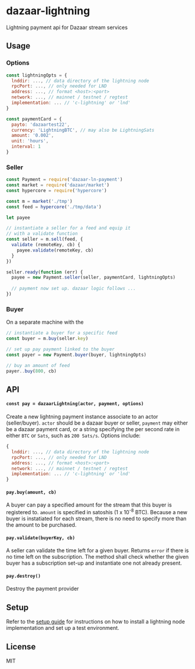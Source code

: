 # dazaar-lightning
Lightning payment api for Dazaar stream services

## Usage
### Options
```js
const lightningOpts = {
  lnddir: ..., // data directory of the lightning node
  rpcPort: ..., // only needed for LND
  address: ..., // format <host>:<port>
  network: ..., // mainnet / testnet / regtest
  implementation: ... // 'c-lightning' or 'lnd'
}

const paymentCard = {
  payto: 'dazaartest22',
  currency: 'LightningBTC', // may also be LightningSats
  amount: '0.002',
  unit: 'hours',
  interval: 1
}
```

### Seller
```js
const Payment = require('dazaar-ln-payment')
const market = require('dazaar/market')
const hypercore = require('hypercore')

const m = market('./tmp')
const feed = hypercore('./tmp/data')

let payee

// instantiate a seller for a feed and equip it
// with a validate function
const seller = m.sell(feed, {
  validate (remoteKey, cb) {
    payee.validate(remoteKey, cb)
  }
})

seller.ready(function (err) {
  payee = new Payment.seller(seller, paymentCard, lightningOpts)
  
  // payment now set up. dazaar logic follows ... 
})
```

### Buyer
On a separate machine with the  
```js
// instantiate a buyer for a specific feed 
const buyer = m.buy(seller.key)

// set up pay payment linked to the buyer
const payer = new Payment.buyer(buyer, lightningOpts)

// buy an amount of feed
payer..buy(800, cb)
```

## API
#### `const pay = dazaarLightning(actor, payment, options)`
Create a new lightning payment instance associate to an actor (seller/buyer). `actor` should be a dazaar buyer or seller, `payment` may either be a dazaar payment card, or a string specifying the per second rate in either `BTC` or `Sats`, such as `200 Sats/s`. Options include:
```js
{
  lnddir: ..., // data directory of the lightning node
  rpcPort: ..., // only needed for LND
  address: ..., // format <host>:<port>
  network: ..., // mainnet / testnet / regtest
  implementation: ... // 'c-lightning' or 'lnd'
}
```

#### `pay.buy(amount, cb)`
A buyer can pay a specified amount for the stream that this buyer is registered to. `amount` is specified in satoshis (1 x 10<sup>-8</sup> BTC). Because a new buyer is instatiated for each stream, there is no need to specify more than the amount to be purchased.

#### `pay.validate(buyerKey, cb)`
A seller can validate the time left for a given buyer. Returns `error` if there is no time left on the subscription. The method shall check whether the given buyer has a subscription set-up and instantiate one not already present.

#### `pay.destroy()`
Destroy the payment provider

## Setup

Refer to the [setup guide](SETUP.md) for instructions on how to install a lightning node implementation and set up a test environment.

## License
MIT
